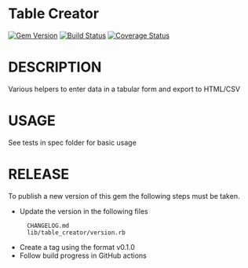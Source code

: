 Table Creator
=============

[![Gem Version](https://badge.fury.io/rb/table_creator.svg)](http://badge.fury.io/rb/table_creator)
[![Build Status](https://github.com/sealink/table_creator/workflows/Build%20and%20Test/badge.svg?branch=master)](https://github.com/sealink/table_creator/actions)
[![Coverage Status](https://coveralls.io/repos/github/sealink/table_creator/badge.svg?branch=master)](https://coveralls.io/github/sealink/table_creator?branch=master)


# DESCRIPTION

Various helpers to enter data in a tabular form and export to HTML/CSV

# USAGE

See tests in spec folder for basic usage


# RELEASE

To publish a new version of this gem the following steps must be taken.

* Update the version in the following files
  ```
    CHANGELOG.md
    lib/table_creator/version.rb
  ````
* Create a tag using the format v0.1.0
* Follow build progress in GitHub actions
